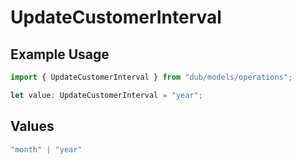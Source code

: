 # UpdateCustomerInterval

## Example Usage

```typescript
import { UpdateCustomerInterval } from "dub/models/operations";

let value: UpdateCustomerInterval = "year";
```

## Values

```typescript
"month" | "year"
```
